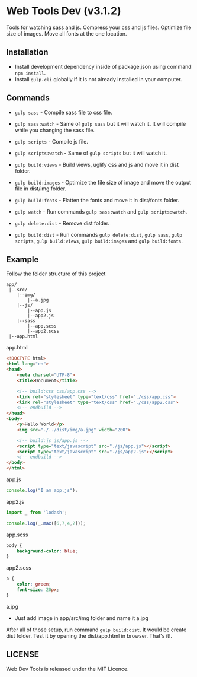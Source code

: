 # Web Tools Dev (v3.1.2)
Tools for watching sass and js. Compress your css and js files. Optimize file size of images. Move all fonts at the one location.

## Installation
 - Install development dependency inside of package.json using command `npm install`.
 - Install `gulp-cli` globally if it is not already installed in your computer.

## Commands
 - `gulp sass` - Compile sass file to css file.
 - `gulp sass:watch` - Same of `gulp sass` but it will watch it. It will compile while you changing the sass file.
 - `gulp scripts` - Compile js file.
 - `gulp scripts:watch` - Same of `gulp scripts` but it will watch it.
 - `gulp build:views` - Build views, uglify css and js and move it in dist folder.
 - `gulp build:images` - Optimize the file size of image and move the output file in dist/img folder.
 - `gulp build:fonts` - Flatten the fonts and move it in dist/fonts folder.

 - `gulp watch` - Run commands `gulp sass:watch` and `gulp scripts:watch`.
 - `gulp delete:dist` - Remove dist folder.
 - `gulp build:dist` - Run commands `gulp delete:dist`, `gulp sass`, `gulp scripts`, `gulp build:views`, `gulp build:images` and `gulp build:fonts`.

## Example
Follow the folder structure of this project
```
app/
 |--src/
    |--img/
        |--a.jpg
    |--js/
        |--app.js
        |--app2.js
    |--sass
        |--app.scss
        |--app2.scss
 |--app.html
```

app.html
```html
<!DOCTYPE html>
<html lang="en">
<head>
    <meta charset="UTF-8">
    <title>Document</title>

    <!-- build:css css/app.css -->
    <link rel="stylesheet" type="text/css" href="./css/app.css">
    <link rel="stylesheet" type="text/css" href="./css/app2.css">
    <!-- endbuild -->
</head>
<body>
    <p>Hello World</p>
    <img src="./../dist/img/a.jpg" width="200">

    <!-- build:js js/app.js -->
    <script type="text/javascript" src="./js/app.js"></script>
    <script type="text/javascript" src="./js/app2.js"></script>
    <!-- endbuild -->
</body>
</html>
```

app.js
```js
console.log("I am app.js");
```

app2.js
```js
import _ from 'lodash';

console.log(_.max([6,7,4,2]));
```

app.scss
```scss
body {
    background-color: blue;
}
```

app2.scss
```scss
p {
    color: green;
    font-size: 20px;
}
```

a.jpg
- Just add image in app/src/img folder and name it a.jpg

After all of those setup, run command `gulp build:dist`. It would be create dist folder.
Test it by opening the dist/app.html in browser. That's it!.

## LICENSE
Web Dev Tools is released under the MIT Licence.